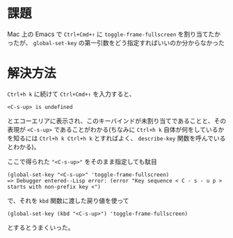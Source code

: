 # 課題

Mac 上の Emacs で `Ctrl+Cmd+↑` に `toggle-frame-fullscreen` を割り当てたかったが、 `global-set-key` の第一引数をどう指定すればいいのか分からなかった

# 解決方法

`Ctrl+h k` に続けて `Ctrl+Cmd+↑` を入力すると、

```
<C-s-up> is undefined
```

とエコーエリアに表示され、このキーバインドが未割り当てであることと、その表現が `<C-s-up>` であることがわかる(ちなみに `Ctrl+h k` 自体が何をしているかを知るには `Ctrl+h k Ctrl+h k` とすればよく、 `describe-key` 関数を呼んでいるとわかる)。

ここで得られた `"<C-s-up>"` をそのまま指定しても駄目

```
(global-set-key "<C-s-up>" 'toggle-frame-fullscreen)
=> Debugger entered--Lisp error: (error "Key sequence < C - s - u p > starts with non-prefix key <")
```

で、それを `kbd` 関数に渡した戻り値を使って

```
(global-set-key (kbd "<C-s-up>") 'toggle-frame-fullscreen)
``` 

とするとうまくいった。
